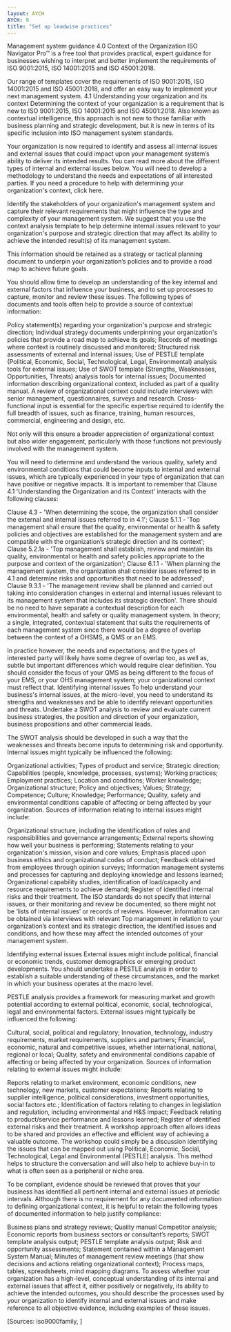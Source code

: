 ```yaml
---
layout: AYCH
AYCH: 9
title: "Set up leadwise practices"
---
```




Management system guidance
4.0 Context of the Organization
ISO Navigator Pro™ is a free tool that provides practical, expert guidance for businesses wishing to interpret and better implement the requirements of ISO 9001:2015, ISO 14001:2015 and ISO 45001:2018.

Our range of templates cover the requirements of ISO 9001:2015, ISO 14001:2015 and ISO 45001:2018, and offer an easy way to implement your next management system.
4.1 Understanding your organization and its context
Determining the context of your organization is a requirement that is new to ISO 9001:2015, ISO 14001:2015 and ISO 45001:2018. Also known as contextual intelligence, this approach is not new to those familiar with business planning and strategic development, but it is new in terms of its specific inclusion into ISO management system standards.

Your organization is now required to identify and assess all internal issues and external issues that could impact upon your management system’s ability to deliver its intended results. You can read more about the different types of internal and external issues below. You will need to develop a methodology to understand the needs and expectations of all interested parties. If you need a procedure to help with determining your organization's context, click here.

Identify the stakeholders of your organization's management system and capture their relevant requirements that might influence the type and complexity of your management system. We suggest that you use the context analysis template to help determine internal issues relevant to your organization's purpose and strategic direction that may affect its ability to achieve the intended result(s) of its management system.

This information should be retained as a strategy or tactical planning document to underpin your organization’s policies and to provide a road map to achieve future goals.

You should allow time to develop an understanding of the key internal and external factors that influence your business, and to set up processes to capture, monitor and review these issues. The following types of documents and tools often help to provide a source of contextual information:

Policy statement(s) regarding your organization's purpose and strategic direction;
Individual strategy documents underpinning your organization's policies that provide a road map to achieve its goals;
Records of meetings where context is routinely discussed and monitored;
Structured risk assessments of external and internal issues;
Use of PESTLE template (Political, Economic, Social, Technological, Legal, Environmental) analysis tools for external issues;
Use of SWOT template (Strengths, Weaknesses, Opportunities, Threats) analysis tools for internal issues;
Documented information describing organizational context, included as part of a quality manual.
A review of organizational context could include interviews with senior management, questionnaires, surveys and research. Cross-functional input is essential for the specific expertise required to identify the full breadth of issues, such as finance, training, human resources, commercial, engineering and design, etc.

Not only will this ensure a broader appreciation of organizational context but also wider engagement, particularly with those functions not previously involved with the management system.

You will need to determine and understand the various quality, safety and environmental conditions that could become inputs to internal and external issues, which are typically experienced in your type of organization that can have positive or negative impacts. It is important to remember that Clause 4.1 'Understanding the Organization and its Context' interacts with the following clauses:

Clause 4.3 - 'When determining the scope, the organization shall consider the external and internal issues referred to in 4.1';
Clause 5.1.1 - 'Top management shall ensure that the quality, environmental or health & safety policies and objectives are established for the management system and are compatible with the organization’s strategic direction and its context';
Clause 5.2.1a - 'Top management shall establish, review and maintain its quality, environmental or health and safety policies appropriate to the purpose and context of the organization';
Clause 6.1.1 - 'When planning the management system, the organization shall consider issues referred to in 4.1 and determine risks and opportunities that need to be addressed';
Clause 9.3.1 - 'The management review shall be planned and carried out taking into consideration changes in external and internal issues relevant to its management system that includes its strategic direction'.
There should be no need to have separate a contextual description for each environmental, health and safety or quality management system. In theory; a single, integrated, contextual statement that suits the requirements of each management system since there would be a degree of overlap between the context of a OHSMS, a QMS or an EMS.

In practice however, the needs and expectations; and the types of interested party will likely have some degree of overlap too, as well as, subtle but important differences which would require clear definition. You should consider the focus of your QMS as being different to the focus of your EMS, or your OHS management system; your organizational context must reflect that. 
Identifying internal issues
To help understand your business's internal issues, at the micro-level, you need to understand its strengths and weaknesses and be able to identify relevant opportunities and threats. Undertake a SWOT analysis to review and evaluate current business strategies, the position and direction of your organization, business propositions and other commercial leads.

The SWOT analysis should be developed in such a way that the weaknesses and threats become inputs to determining risk and opportunity. Internal issues might typically be influenced the following:

Organizational activities;
Types of product and service;
Strategic direction;
Capabilities (people, knowledge, processes, systems);
Working practices;
Employment practices;
Location and conditions;
Worker knowledge;
Organizational structure;
Policy and objectives;
Values;
Strategy;
Competence;
Culture;
Knowledge;
Performance;
Quality, safety and environmental conditions capable of affecting or being affected by your organization.
Sources of information relating to internal issues might include:

Organizational structure, including the identification of roles and responsibilities and governance arrangements;
External reports showing how well your business is performing;
Statements relating to your organization's mission, vision and core values;
Emphasis placed upon business ethics and organizational codes of conduct;
Feedback obtained from employees through opinion surveys;
Information management systems and processes for capturing and deploying knowledge and lessons learned;
Organizational capability studies, identification of load/capacity and resource requirements to achieve demand;
Register of identified internal risks and their treatment.
The ISO standards do not specify that internal issues, or their monitoring and review be documented, so there might not be ‘lists of internal issues’ or records of reviews. However, information can be obtained via interviews with relevant Top management in relation to your organization’s context and its strategic direction, the identified issues and conditions, and how these may affect the intended outcomes of your management system.

Identifying external issues
External issues might include political, financial or economic trends, customer demographics or emerging product developments. You should undertake a PESTLE analysis in order to establish a suitable understanding of these circumstances, and the market in which your business operates at the macro level.

PESTLE analysis provides a framework for measuring market and growth potential according to external political, economic, social, technological, legal and environmental factors. External issues might typically be influenced the following:

Cultural, social, political and regulatory;
Innovation, technology, industry requirements, market requirements, suppliers and partners;
Financial, economic, natural and competitive issues, whether international, national, regional or local;
Quality, safety and environmental conditions capable of affecting or being affected by your organization.
Sources of information relating to external issues might include:

Reports relating to market environment, economic conditions, new technology, new markets, customer expectations;
Reports relating to supplier intelligence, political considerations, investment opportunities, social factors etc.;
Identification of factors relating to changes in legislation and regulation, including environmental and H&S impact;
Feedback relating to product/service performance and lessons learned;
Register of identified external risks and their treatment.
A workshop approach often allows ideas to be shared and provides an effective and efficient way of achieving a valuable outcome. The workshop could simply be a discussion identifying the issues that can be mapped out using Political, Economic, Social, Technological, Legal and Environmental (PESTLE) analysis. This method helps to structure the conversation and will also help to achieve buy-in to what is often seen as a peripheral or niche area.

To be compliant, evidence should be reviewed that proves that your business has identified all pertinent internal and external issues at periodic intervals. Although there is no requirement for any documented information to defining organizational context, it is helpful to retain the following types of documented information to help justify compliance:

Business plans and strategy reviews;
Quality manual
Competitor analysis;
Economic reports from business sectors or consultant’s reports;
SWOT template analysis output;
PESTLE template analysis output;
Risk and opportunity assessments;
Statement contained within a Management System Manual;
Minutes of management review meetings (that show decisions and actions relating organizational context);
Process maps, tables, spreadsheets, mind mapping diagrams.
To assess whether your organization has a high-level, conceptual understanding of its internal and external issues that affect it, either positively or negatively, its ability to achieve the intended outcomes, you should describe the processes used by your organization to identify internal and external issues and make reference to all objective evidence, including examples of these issues.






[Sources: iso9000family, ]

   
